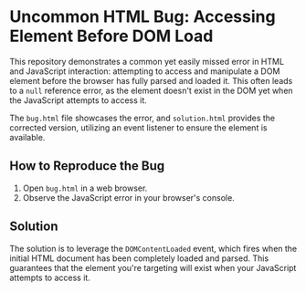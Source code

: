 # Uncommon HTML Bug: Accessing Element Before DOM Load

This repository demonstrates a common yet easily missed error in HTML and JavaScript interaction: attempting to access and manipulate a DOM element before the browser has fully parsed and loaded it.  This often leads to a `null` reference error, as the element doesn't exist in the DOM yet when the JavaScript attempts to access it.

The `bug.html` file showcases the error, and `solution.html` provides the corrected version, utilizing an event listener to ensure the element is available.

## How to Reproduce the Bug

1. Open `bug.html` in a web browser.
2. Observe the JavaScript error in your browser's console.

## Solution

The solution is to leverage the `DOMContentLoaded` event, which fires when the initial HTML document has been completely loaded and parsed.  This guarantees that the element you're targeting will exist when your JavaScript attempts to access it.